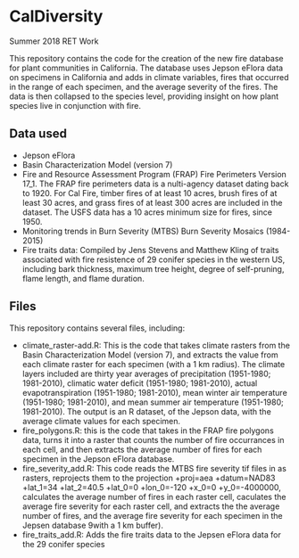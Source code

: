 # CalDiversity
Summer 2018 RET Work

This repository contains the code for the creation of the new fire database for plant communities in California. The database uses Jepson eFlora data on specimens in California and adds in climate variables, fires that occurred in the range of each specimen, and the average severity of the fires. The data is then collapsed to the species level, providing insight on how plant species live in conjunction with fire. 

## Data used
* Jepson eFlora
* Basin Characterization Model (version 7) 
* Fire and Resource Assessment Program (FRAP) Fire Perimeters Version 17_1. The FRAP fire perimeters data is a nulti-agency dataset dating back to 1920. For Cal Fire, timber fires of at least 10 acres, brush fires of at least 30 acres, and grass fires of at least 300 acres are included in the dataset. The USFS data has a 10 acres minimum size for fires, since 1950.
* Monitoring trends in Burn Severity (MTBS) Burn Severity Mosaics (1984-2015)
* Fire traits data: Compiled by Jens Stevens and Matthew Kling of traits associated with fire resistence of 29 conifer species in the western US, including bark thickness, maximum tree height, degree of self-pruning, flame length, and flame duration. 

## Files
This repository contains several files, including:
* climate_raster-add.R: This is the code that takes climate rasters from the Basin Characterization Model (version 7), and extracts the value from each climate raster for each specimen (with a 1 km radius). The climate layers included are thirty year averages of precipitation (1951-1980; 1981-2010), climatic water deficit (1951-1980; 1981-2010), actual evapotranspiration (1951-1980; 1981-2010), mean winter air temperature (1951-1980; 1981-2010), and mean summer air temperature (1951-1980; 1981-2010). The output is an R dataset, of the Jepson data, with the average climate values for each specimen.
* fire_polygons.R: this is the code that takes in the FRAP fire polygons data, turns it into a raster that counts the number of fire occurrances in each cell, and then extracts the average number of fires for each specimen in the Jepson eFlora database. 
* fire_severity_add.R: This code reads the MTBS fire severity tif files in as rasters, reprojects them to the projection +proj=aea +datum=NAD83 +lat_1=34 +lat_2=40.5 +lat_0=0 +lon_0=-120 +x_0=0 +y_0=-4000000, calculates the average number of fires in each raster cell, caculates the average fire severity for each raster cell, and extracts the the average number of fires, and the average fire severity for each specimen in the Jepsen database 9with a 1 km buffer). 
* fire_traits_add.R: Adds the fire traits data to the Jepsen eFlora data for the 29 conifer species
